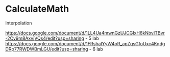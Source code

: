 # CalculateMath
Interpolation


https://docs.google.com/document/d/1LL4Ua4mwnGzUJCGIxH6kNbvITBvr-2Cv9m8AxvjVQs4/edit?usp=sharing - 5 lab
https://docs.google.com/document/d/1FRshaIYyW4oR_apZqsGfoUxc4KqdgDRp77RWDWBmLGU/edit?usp=sharing - 6 lab
